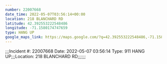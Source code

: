 ```yaml
---
number: 22007668
date_time: 2022-05-07T03:56:14+00:00
location: 218 BLANCHARD RD
latitude: 42.392553222548486
longitude: -71.1580174747659
type: HANG UP
google_maps_link: https://maps.google.com/?q=42.392553222548486,-71.1580174747659
---
```


;;;Incident #: 22007668  Date: 2022-05-07 03:56:14   Type: 911 HANG UP;;;Location: 218 BLANCHARD RD;;;;;;
